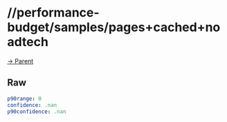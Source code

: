 
# //performance-budget/samples/pages+cached+noadtech

[→ Parent](../..)


## Raw


```yaml
p90range: 0
confidence: .nan
p90confidence: .nan

```

